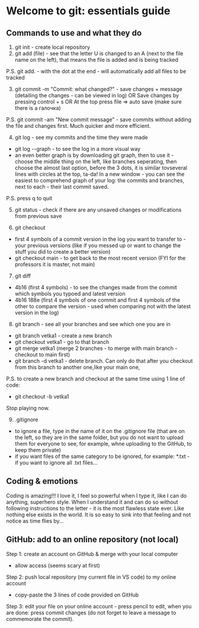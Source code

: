 # Welcome to git: essentials guide

## Commands to use and what they do
1. git init - create local repository
2. git add (file) - see that the letter U is changed to an A (next to the file name on the left), that means the file is added and is being tracked

P.S. git add. - with the dot at the end - will automatically add all files to be tracked

3. git commit -m "Commit: what changed?" - save changes + message (detailing the changes - can be viewed in log)
OR
Save changes by pressing control + s
OR
At the top press file => auto save (make sure there is a галочка)

P.S. git commit -am "New commit message" - save commits without adding the file and changes first. Much quicker and more efficient.

4. git log - see my commits and the time they were made
- git log --graph - to see the log in a more visual way
- an even better graph is by downloading git graph, then to use it - choose the middle thing on the left, like branches seperating, then choose the almost last option, before the 3 dots, it is similar tovseveral lines with circles at the top, ta-da! In a new window - you can see the easiest to comprehend graph of your log: the commits and branches, next to each - their last commit saved.

P.S. press q to quit

5. git status - check if there are any unsaved changes or modifications from previous save

6. git checkout 
- first 4 symbols of a commit version in the log you want to transfer to - your previous versions (like if you messed up or want to change the stuff you did to create a better version)
- git checkout main - to get back to the most recent version (FYI for the professors it is master, not main)

7. git diff 
- 4b16 (first 4 symbols) - to see the changes made from the commit which symbols you typoed and latest version
- 4b16 188e (first 4 symbols of one commit and first 4 symbols of the other to compare the version - used when comparing not with the latest version in the log)

8. git branch - see all your branches and see which one you are in
- git branch vetka1 - create a new branch
- git checkout vetka1 - go to that branch
- git merge vetka1 (merge 2 branches - to merge with main branch - checkout to main first)
- git branch -d vetka1 - delete branch. Can only do that after you checkout from this branch to another one,like your main one,

P.S. to create a new branch and checkout at the same time using 1 line of code:
- git checkout -b vetka1

Stop playing now.

9. .gitignore
- to ignore a file, type in the name of it on the .gitignore file (that are on the left, so they are in the same folder, but you do not want to upload them for everyone to see, for example, whne uploading to the GitHub, to keep them private)
- if you want files of the same category to be ignored, for example: *.txt -if you want to ignore all .txt files...

## Coding & emotions
Coding is amazing!!! I love it, I feel so powerful when I type it, like I can do anything, superhero style. 
When I understand it and can do so without following instructions to the letter - it is the most flawless
state ever. Like nothing else exists in the world. It is so easy to sink into that feeling and not notice as 
time flies by...


## GitHub: add to an online repository (not local)
Step 1: create an account on GitHub & merge with your local computer
- allow access (seems scary at first)

Step 2: push local repository (my current file in VS code) to my online account
- copy-paste the 3 lines of code provided on GitHub

Step 3: edit your file on your online account - press pencil to edit, when you are done: press commit changes (do not forget to leave a message to commemorate the commit).